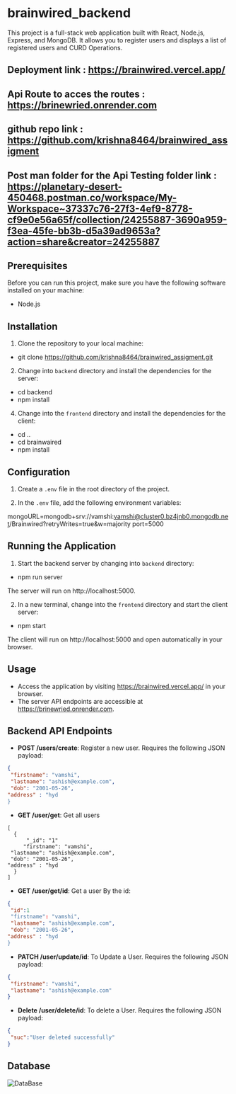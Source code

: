 # brainwired_backend

This project is a full-stack web application built with React, Node.js, Express, and MongoDB. It allows you to register users and displays a list of registered users and CURD Operations.

## Deployment link : https://brainwired.vercel.app/
## Api Route to acces the routes : https://brinewried.onrender.com
## github repo link : https://github.com/krishna8464/brainwired_assigment
## Post man folder for the Api Testing folder  link : https://planetary-desert-450468.postman.co/workspace/My-Workspace~37337c76-27f3-4ef9-8778-cf9e0e56a65f/collection/24255887-3690a959-f3ea-45fe-bb3b-d5a39ad9653a?action=share&creator=24255887 

## Prerequisites

Before you can run this project, make sure you have the following software installed on your machine:

- Node.js

## Installation

1. Clone the repository to your local machine: 

- git clone https://github.com/krishna8464/brainwired_assigment.git


2. Change into `backend` directory and install the dependencies for the server:

- cd backend
- npm install


4. Change into the `frontend` directory and install the dependencies for the client:

- cd ..
- cd brainwaired
- npm install


## Configuration

1. Create a `.env` file in the root directory of the project.

2. In the `.env` file, add the following environment variables:

mongoURL=mongodb+srv://vamshi:vamshi@cluster0.bz4jnb0.mongodb.net/Brainwired?retryWrites=true&w=majority
port=5000

## Running the Application

1. Start the backend server by changing into `backend` directory:

- npm run server


The server will run on http://localhost:5000.

2. In a new terminal, change into the `frontend` directory and start the client server:

- npm start


The client will run on http://localhost:5000 and open automatically in your browser.

## Usage

- Access the application by visiting https://brainwired.vercel.app/ in your browser.
- The server API endpoints are accessible at https://brinewried.onrender.com.

## Backend API Endpoints

- **POST /users/create**: Register a new user. Requires the following JSON payload:
```json
{
 "firstname": "vamshi",
 "lastname": "ashish@example.com",
 "dob": "2001-05-26",
"address" : "hyd
}
```

- **GET /user/get**: Get all users
```
[
  {
      "_id": "1"
     "firstname": "vamshi",
 "lastname": "ashish@example.com",
 "dob": "2001-05-26",
"address" : "hyd
  }
]
```
- **GET /user/get/id**: Get a user By the id:
```json
{
 "id":1
 "firstname": "vamshi",
 "lastname": "ashish@example.com",
 "dob": "2001-05-26",
"address" : "hyd
}
```
- **PATCH /user/update/id**: To Update a User. Requires the following JSON payload:
```json
{
 "firstname": "vamshi",
 "lastname": "ashish@example.com"
}
```
- **Delete /user/delete/id**: To delete a User. Requires the following JSON payload:
```json
{
 "suc":"User deleted successfully"
}
```

## Database
![DataBase](https://github.com/krishna8464/brainwired_backend/assets/82109628/e7128c3f-7578-4e77-9c3a-55e164c51840)



